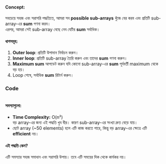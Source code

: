 #### Concept:

সবচেয়ে সহজ এবং সরাসরি পদ্ধতিতে, আমরা সব **possible sub-arrays** খুঁজে বের করব এবং প্রতিটি sub-array-এর **sum** গণনা করব।  
এরপর, আমরা সেই sub-array বেছে নেব যেটির **sum** সর্বাধিক।

#### ধাপসমূহ:

1. **Outer loop**: প্রতিটি উপাদান নির্বাচন করুন।
2. **Inner loop**: প্রতিটি sub-array তৈরি করুন এবং তাদের **sum** গণনা করুন।
3. **Maximum sum** আপডেট করুন যদি কোনো sub-array-এর **sum** পূর্ববর্তী maximum থেকে বড় হয়।
4. Loop শেষে, সর্বাধিক **sum** রিটার্ন করুন।
### Code
```java

```
#### সমস্যাগুলো:

- **Time Complexity:** O(n²)  
    বড় array-এর জন্য এই পদ্ধতি খুব ধীর। কারণ sub-array-এর সংখ্যা দ্রুত বেড়ে যায়।
- ছোট array (~50 elements) হলে এটি কাজ করতে পারে, কিন্তু বড় array-এর ক্ষেত্রে এটি **efficient** নয়।

#### এই পদ্ধতি কেন?

এটি সমস্যার সহজ সমাধান এবং সরাসরি উপায়। তবে এটি সময়ের দিক থেকে কার্যকর নয়।
